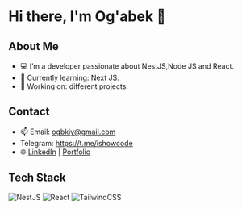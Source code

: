 # Hi there, I'm Og'abek 👋

## About Me
- 💻 I’m a developer passionate about NestJS,Node JS and React.
- 🌱 Currently learning: Next JS.
- 🚀 Working on: different projects.

## Contact
- 📫 Email: ogbkiy@gmail.com
- Telegram: https://t.me/ishowcode
- 🌐 [LinkedIn](https://linkedin.com/in/yourprofile) | [Portfolio](https://ogabek-portolio.netlify.app)

## Tech Stack
![NestJS](https://img.shields.io/badge/NestJS-E0234E?style=for-the-badge&logo=nestjs&logoColor=white)
![React](https://img.shields.io/badge/React-61DAFB?style=for-the-badge&logo=react&logoColor=black)
![TailwindCSS](https://img.shields.io/badge/TailwindCSS-38B2AC?style=for-the-badge&logo=tailwind-css&logoColor=white)


